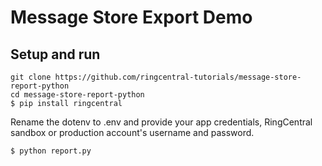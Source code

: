 # Message Store Export Demo
## Setup and run
```
git clone https://github.com/ringcentral-tutorials/message-store-report-python
cd message-store-report-python
$ pip install ringcentral
```
Rename the dotenv to .env and provide your app credentials, RingCentral sandbox or production account's username and password.

```
$ python report.py
```
